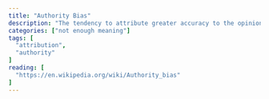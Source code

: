 ```yaml
---
title: "Authority Bias"
description: "The tendency to attribute greater accuracy to the opinion of an authority figure (unrelated to its content) and be more influenced by that opinion."
categories: ["not enough meaning"]
tags: [
  "attribution",
  "authority"
]
reading: [
  "https://en.wikipedia.org/wiki/Authority_bias"
]
---
```



